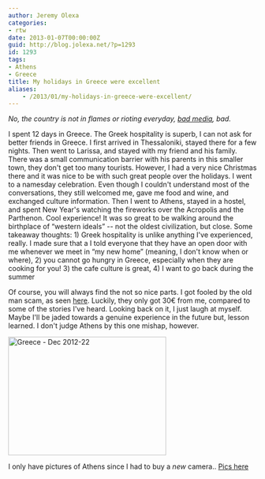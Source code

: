 ```yaml
---
author: Jeremy Olexa
categories:
- rtw
date: 2013-01-07T00:00:00Z
guid: http://blog.jolexa.net/?p=1293
id: 1293
tags:
- Athens
- Greece
title: My holidays in Greece were excellent
aliases:
    - /2013/01/my-holidays-in-greece-were-excellent/
---
```


*No, the country is not in flames or rioting everyday, [bad media][1], bad.*

I spent 12 days in Greece. The Greek hospitality is superb, I can not ask for better friends in Greece. I first arrived in Thessaloniki, stayed there for a few nights. Then went to Larissa, and stayed with my friend and his family. There was a small communication barrier with his parents in this smaller town, they don't get too many tourists. However, I had a very nice Christmas there and it was nice to be with such great people over the holidays. I went to a namesday celebration. Even though I couldn't understand most of the conversations, they still welcomed me, gave me food and wine, and exchanged culture information. Then I went to Athens, stayed in a hostel, and spent New Year's watching the fireworks over the Acropolis and the Parthenon. Cool experience! It was so great to be walking around the birthplace of &#8220;western ideals&#8221; -- not the oldest civilization, but close. Some takeaway thoughts: 1) Greek hospitality is unlike anything I've experienced, really. I made sure that a I told everyone that they have an open door with me whenever we meet in &#8220;my new home&#8221; (meaning, I don't know when or where), 2) you cannot go hungry in Greece, especially when they are cooking for you! 3) the cafe culture is great, 4) I want to go back during the summer

Of course, you will always find the not so nice parts. I got fooled by the old man scam, as seen [here][2]. Luckily, they only got 30€ from me, compared to some of the stories I've heard. Looking back on it, I just laugh at myself. Maybe I'll be jaded towards a genuine experience in the future but, lesson learned. I don't judge Athens by this one mishap, however.

[<img src="http://farm9.staticflickr.com/8494/8338444513_d76ee21825_n.jpg" width="320" height="240" alt="Greece - Dec 2012-22" />][3]

I only have pictures of Athens since I had to buy a *new* camera.. [Pics here][4]

 [1]: http://www.tripadvisor.co.uk/ShowTopic-g189400-i194-k5890518-Is_it_Safe_now_to_Visit_Athens_Nov_2012-Athens_Attica.html
 [2]: http://www.virtualtourist.com/travel/Europe/Greece/Prefecture_of_Attica/Athens-426812/Warnings_or_Dangers-Athens-People_to_avoid-BR-1.html
 [3]: http://www.flickr.com/photos/jolexa/8338444513/ "Greece - Dec 2012-22 by jolexa112, on Flickr"
 [4]: http://www.flickr.com/photos/jolexa/sets/72157632414623784/
